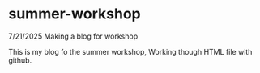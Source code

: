 # summer-workshop
7/21/2025 Making a blog for workshop

This is my blog fo the summer workshop, Working though HTML file with github.
